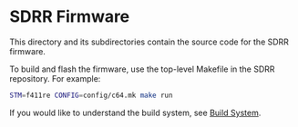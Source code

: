 # SDRR Firmware

This directory and its subdirectories contain the source code for the SDRR firmware.

To build and flash the firmware, use the top-level Makefile in the SDRR repository.  For example:

```bash
STM=f411re CONFIG=config/c64.mk make run
```

If you would like to understand the build system, see [Build System](/docs/BUILD-SYSTEM.md).
